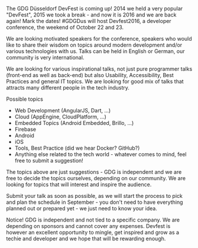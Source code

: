 The GDG Düsseldorf DevFest is coming up! 2014 we held a very popular "DevFest", 2015 we took a break - and now it is 2016 and we are back again! 
Mark the dates! #GDGDus will host Devfest2016, a developer conference, the weekend of October 22 and 23.

We are looking motivated speakers for the conference, speakers who would like to share their wisdom on topics around modern development and/or various technologies with us. Talks can be held in English or German, our community is very international.

We are looking for various inspirational talks, not just pure programmer talks (front-end as well as back-end) but also Usability, Accessibility, Best Practices and general IT topics. We are looking for good mix of talks that attracts many different people in the tech industry.

Possible topics 
* Web Development (AngularJS, Dart, ...)
* Cloud (AppEngine, CloudPlatform, ...)
* Embedded Topics (Android Embedded, Brillo, ...)
* Firebase
* Android
* iOS
* Tools, Best Practice (did we hear Docker? GitHub?)
* Anything else related to the tech world - whatever comes to mind, feel free to submit a suggestion!

The topics above are just suggestions - GDG is independent and we are free to decide the topics ourselves, depending on our community. We are looking for topics that will interest and inspire the audience. 

Submit your talk as soon as possible, as we will start the process to pick and plan the schedule in September - you don't need to have everything planned out or prepared yet - we just need to know your idea.

Notice! GDG is independent and not tied to a specific company. We are depending on sponsors and cannot cover any expenses. Devfest is however an excellent opportunity to mingle, get inspired and grow as a techie and developer and we hope that will be rewarding enough. 